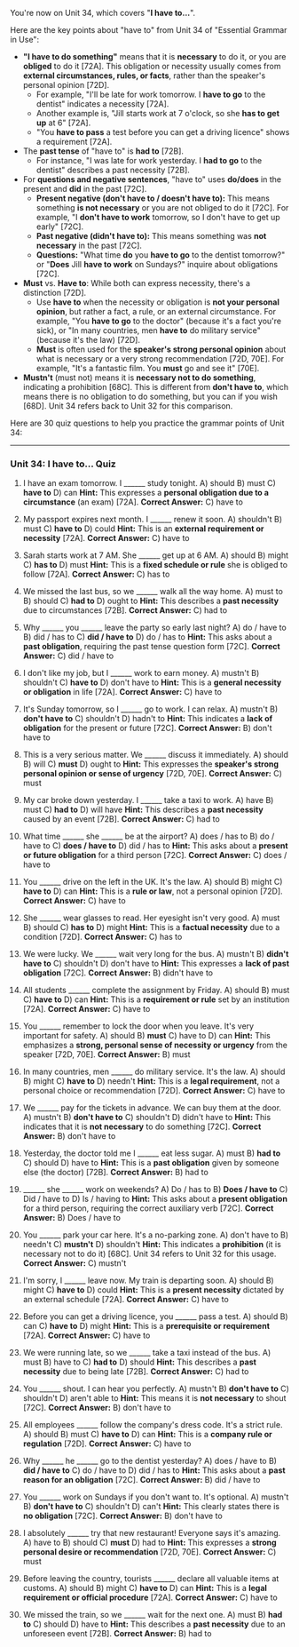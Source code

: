 You're now on Unit 34, which covers "**I have to...**".

Here are the key points about "have to" from Unit 34 of "Essential Grammar in Use":

*   **"I have to do something"** means that it is **necessary** to do it, or you are **obliged** to do it [72A]. This obligation or necessity usually comes from **external circumstances, rules, or facts**, rather than the speaker's personal opinion [72D].
    *   For example, "I'll be late for work tomorrow. I **have to go** to the dentist" indicates a necessity [72A].
    *   Another example is, "Jill starts work at 7 o'clock, so she **has to get up** at 6" [72A].
    *   "You **have to pass** a test before you can get a driving licence" shows a requirement [72A].
*   The **past tense** of "have to" is **had to** [72B].
    *   For instance, "I was late for work yesterday. I **had to go** to the dentist" describes a past necessity [72B].
*   For **questions and negative sentences**, "have to" uses **do/does** in the present and **did** in the past [72C].
    *   **Present negative (don't have to / doesn't have to):** This means something **is not necessary** or you are not obliged to do it [72C]. For example, "I **don't have to work** tomorrow, so I don't have to get up early" [72C].
    *   **Past negative (didn't have to):** This means something was **not necessary** in the past [72C].
    *   **Questions:** "What time **do** you **have to go** to the dentist tomorrow?" or "**Does** Jill **have to work** on Sundays?" inquire about obligations [72C].
*   **Must** vs. **Have to**: While both can express necessity, there's a distinction [72D].
    *   Use **have to** when the necessity or obligation is **not your personal opinion**, but rather a fact, a rule, or an external circumstance. For example, "You **have to go** to the doctor" (because it's a fact you're sick), or "In many countries, men **have to** do military service" (because it's the law) [72D].
    *   **Must** is often used for the **speaker's strong personal opinion** about what is necessary or a very strong recommendation [72D, 70E]. For example, "It's a fantastic film. You **must** go and see it" [70E].
*   **Mustn't** (must not) means it is **necessary not to do something**, indicating a prohibition [68C]. This is different from **don't have to**, which means there is no obligation to do something, but you can if you wish [68D]. Unit 34 refers back to Unit 32 for this comparison.

Here are 30 quiz questions to help you practice the grammar points of Unit 34:

---

### **Unit 34: I have to... Quiz**

1.  I have an exam tomorrow. I ______ study tonight.
    A) should
    B) must
    C) **have to**
    D) can
    **Hint:** This expresses a **personal obligation due to a circumstance** (an exam) [72A].
    **Correct Answer:** C) have to

2.  My passport expires next month. I ______ renew it soon.
    A) shouldn't
    B) must
    C) **have to**
    D) could
    **Hint:** This is an **external requirement or necessity** [72A].
    **Correct Answer:** C) have to

3.  Sarah starts work at 7 AM. She ______ get up at 6 AM.
    A) should
    B) might
    C) **has to**
    D) must
    **Hint:** This is a **fixed schedule or rule** she is obliged to follow [72A].
    **Correct Answer:** C) has to

4.  We missed the last bus, so we ______ walk all the way home.
    A) must to
    B) should
    C) **had to**
    D) ought to
    **Hint:** This describes a **past necessity** due to circumstances [72B].
    **Correct Answer:** C) had to

5.  Why ______ you ______ leave the party so early last night?
    A) do / have to
    B) did / has to
    C) **did / have to**
    D) do / has to
    **Hint:** This asks about a **past obligation**, requiring the past tense question form [72C].
    **Correct Answer:** C) did / have to

6.  I don't like my job, but I ______ work to earn money.
    A) mustn't
    B) shouldn't
    C) **have to**
    D) don't have to
    **Hint:** This is a **general necessity or obligation** in life [72A].
    **Correct Answer:** C) have to

7.  It's Sunday tomorrow, so I ______ go to work. I can relax.
    A) mustn't
    B) **don't have to**
    C) shouldn't
    D) hadn't to
    **Hint:** This indicates a **lack of obligation** for the present or future [72C].
    **Correct Answer:** B) don't have to

8.  This is a very serious matter. We ______ discuss it immediately.
    A) should
    B) will
    C) **must**
    D) ought to
    **Hint:** This expresses the **speaker's strong personal opinion or sense of urgency** [72D, 70E].
    **Correct Answer:** C) must

9.  My car broke down yesterday. I ______ take a taxi to work.
    A) have
    B) must
    C) **had to**
    D) will have
    **Hint:** This describes a **past necessity** caused by an event [72B].
    **Correct Answer:** C) had to

10. What time ______ she ______ be at the airport?
    A) does / has to
    B) do / have to
    C) **does / have to**
    D) did / has to
    **Hint:** This asks about a **present or future obligation** for a third person [72C].
    **Correct Answer:** C) does / have to

11. You ______ drive on the left in the UK. It's the law.
    A) should
    B) might
    C) **have to**
    D) can
    **Hint:** This is a **rule or law**, not a personal opinion [72D].
    **Correct Answer:** C) have to

12. She ______ wear glasses to read. Her eyesight isn't very good.
    A) must
    B) should
    C) **has to**
    D) might
    **Hint:** This is a **factual necessity** due to a condition [72D].
    **Correct Answer:** C) has to

13. We were lucky. We ______ wait very long for the bus.
    A) mustn't
    B) **didn't have to**
    C) shouldn't
    D) don't have to
    **Hint:** This expresses a **lack of past obligation** [72C].
    **Correct Answer:** B) didn't have to

14. All students ______ complete the assignment by Friday.
    A) should
    B) must
    C) **have to**
    D) can
    **Hint:** This is a **requirement or rule** set by an institution [72A].
    **Correct Answer:** C) have to

15. You ______ remember to lock the door when you leave. It's very important for safety.
    A) should
    B) **must**
    C) have to
    D) can
    **Hint:** This emphasizes a **strong, personal sense of necessity or urgency** from the speaker [72D, 70E].
    **Correct Answer:** B) must

16. In many countries, men ______ do military service. It's the law.
    A) should
    B) might
    C) **have to**
    D) needn't
    **Hint:** This is a **legal requirement**, not a personal choice or recommendation [72D].
    **Correct Answer:** C) have to

17. We ______ pay for the tickets in advance. We can buy them at the door.
    A) mustn't
    B) **don't have to**
    C) shouldn't
    D) didn't have to
    **Hint:** This indicates that it is **not necessary** to do something [72C].
    **Correct Answer:** B) don't have to

18. Yesterday, the doctor told me I ______ eat less sugar.
    A) must
    B) **had to**
    C) should
    D) have to
    **Hint:** This is a **past obligation** given by someone else (the doctor) [72B].
    **Correct Answer:** B) had to

19. ______ she ______ work on weekends?
    A) Do / has to
    B) **Does / have to**
    C) Did / have to
    D) Is / having to
    **Hint:** This asks about a **present obligation** for a third person, requiring the correct auxiliary verb [72C].
    **Correct Answer:** B) Does / have to

20. You ______ park your car here. It's a no-parking zone.
    A) don't have to
    B) needn't
    C) **mustn't**
    D) shouldn't
    **Hint:** This indicates a **prohibition** (it is necessary not to do it) [68C]. Unit 34 refers to Unit 32 for this usage.
    **Correct Answer:** C) mustn't

21. I'm sorry, I ______ leave now. My train is departing soon.
    A) should
    B) might
    C) **have to**
    D) could
    **Hint:** This is a **present necessity** dictated by an external schedule [72A].
    **Correct Answer:** C) have to

22. Before you can get a driving licence, you ______ pass a test.
    A) should
    B) can
    C) **have to**
    D) might
    **Hint:** This is a **prerequisite or requirement** [72A].
    **Correct Answer:** C) have to

23. We were running late, so we ______ take a taxi instead of the bus.
    A) must
    B) have to
    C) **had to**
    D) should
    **Hint:** This describes a **past necessity** due to being late [72B].
    **Correct Answer:** C) had to

24. You ______ shout. I can hear you perfectly.
    A) mustn't
    B) **don't have to**
    C) shouldn't
    D) aren't able to
    **Hint:** This means it is **not necessary** to shout [72C].
    **Correct Answer:** B) don't have to

25. All employees ______ follow the company's dress code. It's a strict rule.
    A) should
    B) must
    C) **have to**
    D) can
    **Hint:** This is a **company rule or regulation** [72D].
    **Correct Answer:** C) have to

26. Why ______ he ______ go to the dentist yesterday?
    A) does / have to
    B) **did / have to**
    C) do / have to
    D) did / has to
    **Hint:** This asks about a **past reason for an obligation** [72C].
    **Correct Answer:** B) did / have to

27. You ______ work on Sundays if you don't want to. It's optional.
    A) mustn't
    B) **don't have to**
    C) shouldn't
    D) can't
    **Hint:** This clearly states there is **no obligation** [72C].
    **Correct Answer:** B) don't have to

28. I absolutely ______ try that new restaurant! Everyone says it's amazing.
    A) have to
    B) should
    C) **must**
    D) had to
    **Hint:** This expresses a **strong personal desire or recommendation** [72D, 70E].
    **Correct Answer:** C) must

29. Before leaving the country, tourists ______ declare all valuable items at customs.
    A) should
    B) might
    C) **have to**
    D) can
    **Hint:** This is a **legal requirement or official procedure** [72A].
    **Correct Answer:** C) have to

30. We missed the train, so we ______ wait for the next one.
    A) must
    B) **had to**
    C) should
    D) have to
    **Hint:** This describes a **past necessity** due to an unforeseen event [72B].
    **Correct Answer:** B) had to